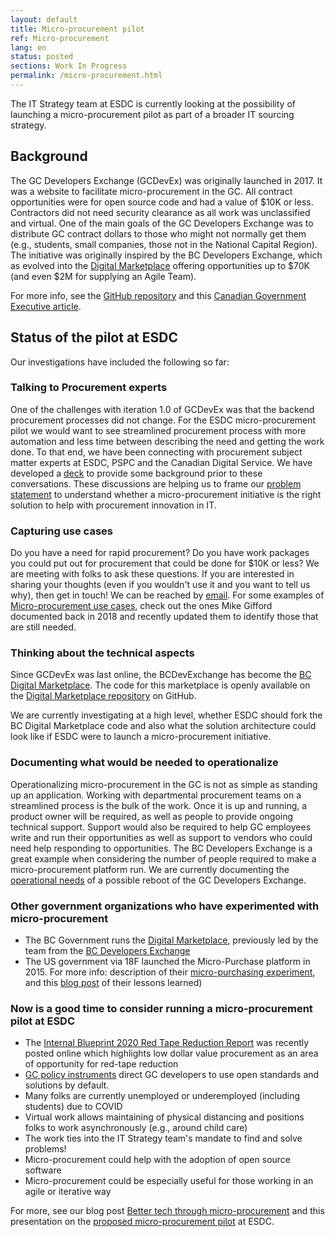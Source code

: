 ```yaml
---
layout: default
title: Micro-procurement pilot
ref: Micro-procurement
lang: en
status: posted
sections: Work In Progress
permalink: /micro-procurement.html
---
```


The IT Strategy team at ESDC is currently looking at the possibility of launching a  micro-procurement pilot as part of a broader IT sourcing strategy.

## Background

The GC Developers Exchange (GCDevEx) was originally launched in 2017.
It was a website to facilitate micro-procurement in the GC.
All contract opportunities were for open source code and had a value of $10K or less.
Contractors did not need security clearance as all work was unclassified and virtual.
One of the main goals of the GC Developers Exchange was to distribute GC contract dollars to those who might not normally get them (e.g., students, small companies, those not in the National Capital Region).
The initiative was originally inspired by the BC Developers Exchange, which as evolved into the [Digital Marketplace](https://digital.gov.bc.ca/marketplace) offering opportunities up to $70K (and even $2M for supplying an Agile Team).

For more info, see the [GitHub repository](https://github.com/canada-ca/devex) and this [Canadian Government Executive article](https://canadiangovernmentexecutive.ca/dig/24_03/28/).

## Status of the pilot at ESDC

Our investigations have included the following so far:

### Talking to Procurement experts

One of the challenges with iteration 1.0 of GCDevEx was that the backend procurement processes did not change.
 For the ESDC micro-procurement pilot we would want to see streamlined procurement process with more automation and less time between describing the need and getting the work done.
To that end, we have been connecting with procurement subject matter experts at ESDC, PSPC and the Canadian Digital Service.
We have developed a [deck](https://docs.google.com/presentation/d/1guX117_Cl6vGrfGb8E8En5gLLzjJDLFBxnJR1whDb-w/edit?usp=sharing) to provide some background prior to these conversations.
 These discussions are helping us to frame our [problem statement](https://docs.google.com/document/d/1dpsXvXY_iHsgJAAPQzrX8gOhm5ttC_JCCGZKvWRWQZk/edit) to understand whether a micro-procurement initiative is the right solution to help with procurement innovation in IT.

### Capturing use cases

Do you have a need for rapid procurement? Do you have work packages you could put out for procurement that could be done for $10K or less? We are meeting with folks to ask these questions.
If you are interested in sharing your thoughts (even if you wouldn't use it and you want to tell us why), then get in touch!  We can be reached by [email](mailto:EDSC.DGIIT.StrategieTI-ITStrategy.IITB.ESDC@hrsdc-rhdcc.gc.ca).
For some examples of [Micro-procurement use cases](https://github.com/canada-ca/devex/issues?q=is%3Aissue+is%3Aopen+%2410K+project+idea), check out the ones Mike Gifford documented back in 2018 and recently updated them to identify those that are still needed.

### Thinking about the technical aspects

Since GCDevEx was last online, the BCDevExchange has become the [BC Digital Marketplace](https://digital.gov.bc.ca/marketplace).
The code for this marketplace is openly available on the [Digital Marketplace repository](https://github.com/bcgov/digital_marketplace) on GitHub.

We are currently investigating at a high level, whether ESDC should fork the BC Digital Marketplace code and also what the solution architecture could look like if ESDC were to launch a micro-procurement initiative.

### Documenting what would be needed to operationalize

Operationalizing micro-procurement in the GC is not as simple as standing up an application.
 Working with departmental procurement teams on a streamlined process is the bulk of the work.
Once it is up and running, a product owner will be required, as well as people to provide ongoing technical support.
 Support would also be required to help GC employees write and run their opportunities as well as support to vendors who could need help responding to opportunities.
 The BC Developers Exchange is a great example when considering the number of people required to make a micro-procurement platform run.
 We are currently documenting the [operational needs](https://docs.google.com/document/d/11CQBSzSRiVCzzoM6_uYrVu8p-CgWEzKkgaq9FLW1Xm4/edit?usp=sharing) of a possible reboot of the GC Developers Exchange.

### Other government organizations who have experimented with micro-procurement

- The BC Government runs the  [Digital Marketplace](https://digital.gov.bc.ca/marketplace), previously led by the team from the  [BC Developers Exchange](https://bcdevexchange.org)
- The US government via 18F launched the Micro-Purchase platform in 2015.
For more info: description of their [micro-purchasing experiment](https://18f.gsa.gov/2015/10/13/open-source-micropurchasing/), and this [blog post](https://18f.gsa.gov/2016/01/15/micro-purchase-auctions-round-2-what-we-learned/) of their lessons learned)

### Now is a good time to consider running a micro-procurement pilot at ESDC

- The [Internal Blueprint 2020 Red Tape Reduction Report](https://internal-red-tape-reduction-report.github.io) was recently posted online which highlights low dollar value procurement as an area of opportunity for red-tape reduction
- [GC policy instruments](https://www.tbs-sct.gc.ca/pol/doc-eng.aspx?id=32602#claA.2.3.8) direct GC developers to use open standards and solutions by default.
- Many folks are currently unemployed or underemployed (including students) due to COVID
- Virtual work allows maintaining of physical distancing and positions folks to work asynchronously (e.g., around child care)
- The work ties into the IT Strategy team's mandate to find and solve problems!
- Micro-procurement could help with the adoption of open source software
- Micro-procurement could be especially useful for those working in an agile or iterative way

For more, see our blog post [Better tech through micro-procurement](https://sara-sabr.github.io/ITStrategy/2020/08/12/better-tech-through-microprocurement-p1.html) and this presentation on the [proposed micro-procurement pilot](https://sara-sabr.github.io/ITStrategy/presentation.html?markdown=en/2020-GCDevEx-DG-Comm.md) at ESDC.
